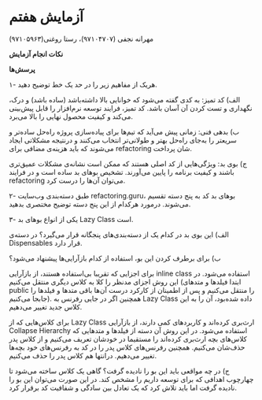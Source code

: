 # آزمایش هفتم
مهرانه نجفی (۹۷۱۰۴۷۰۷)، رستا روغنی(۹۷۱۰۵۹۶۳) 

**نکات انجام آزمایش**


**پرسش‌ها**

۱- هریک از مفاهیم زیر را در حد یک خط توضیح دهید.

الف) کد تمیز: به کدی گفته می‌شود که خوانایی بالا داشته‌باشد (ساده باشد) و درک، نگهداری و تست کردن آن آسان باشد. کد تمیز، فرایند توسعه نرم‌افزار را قابل پیش‌بینی می‌کند و کیفیت محصول نهایی را بالا می‌برد. 

ب) بدهی فنی: زمانی پیش می‌آید که تیم‌ها برای پیاده‌سازی پروژه راه‌‌حل ساده‌تر و سریعتر را به‌جای راه‌حل بهتر و طولانی‌تر انتخاب می‌کنند و درنتیجه مشکلاتی ایجاد می‌شوند که باید هزینه‌ی مضافی برای refactoring شان پرداخت. 

ج) بوی بد: ویژگی‌هایی از کد اصلی هستند که ممکن است نشانه‌ی مشکلات عمیق‌تری باشند و کیفیت برنامه را پایین می‌آورند. تشخیص بوهای بد ساده است و در فرایند refactoring می‌توان آن‌ها را درست کرد.  

۲- طبق دسته‌بندی وب‌سایت refactoring.guru، بوهای بد کد به پنج دسته تقسیم می‌شوند. درمورد هرکدام از این پنج دسته توضیح مختصری بدهید.

۳- یکی از انواع بوهای بد Lazy Class است. 

الف) این بوی بد در کدام یک از دسته‌بندی‌های پنجگانه قرار می‌گیرد؟ در دسته‌ی Dispensables قرار دارد. 

ب) برای برطرف کردن این بو، استفاده از کدام بازآرایی‌ها پیشنهاد می‌شود؟

برای اجزایی که تقریبا بی‌استفاده هستند، از بازآرایی inline class استفاده می‌شود. در این روش اجزا‌ی مدنظر را کلا به کلاس دیگری منتقل می‌کنیم (ابتدا فیلدها و متدهای public را منتقل می‌کنیم و پس از اطمینان از کارکرد درست آن‌ها باقی متدها و فیلدها را جابجا می‌کنیم). همچنین اگر در جایی رفرنس به Lazy Class داده شده‌بود، آن را به این کلاس جدید تغییر می‌دهیم.

برای کلاس‌هایی که از Lazy Class ارث‌بری کرده‌اند و کاربردهای کمی دارند، از بازآرایی Collapse Hierarchy استفاده می‌شود. در این روش آن دسته از فیلدها و متدهایی که کلاس‌‌های بچه ارث‌بری کرده‌اند را مستقیما در خودشان تعریف می‌کنیم و از کلاس پدر حذف‌شان می‌کنیم. همچنین رفرنس‌های کلاس پدر را در کد به رفرنس‌های خود بچه‌ها تغییر می‌دهیم. درانتها هم کلاس پدر را حذف می‌کنیم.

ج) در چه مواقعی باید این بو را نادیده گرفت؟ گاهی یک کلاس ساخته می‌شود تا چهارچوب اهدافی که برای توسعه داریم را مشخص کند. در این صورت می‌توان این بو را نادیده گرفت اما باید تلاش کرد که یک تعادل بین سادگی و شفافیت کد برقرار کرد.
